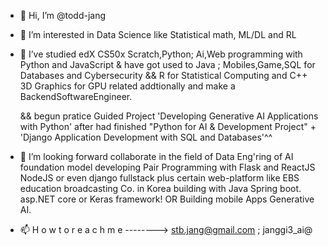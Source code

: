 - 👋 Hi, I’m @todd-jang
- 👀 I’m interested in Data Science like Statistical math, ML/DL and RL
- 🌱 I’ve studied edX CS50x Scratch,Python; Ai,Web programming with Python and JavaScript
  & have got used to Java ; Mobiles,Game,SQL for Databases and Cybersecurity
  && R for Statistical Computing and C++ 3D Graphics for GPU related addtionally and make a BackendSoftwareEngineer.

  && begun pratice Guided Project 'Developing Generative AI Applications with Python'
after had finished "Python for AI & Development Project" + 'Django Application Development with SQL and Databases'^^
- 💞️ I’m looking forward collaborate in the field of Data Eng'ring of AI foundation model developing Pair Programming with Flask and ReactJS 
NodeJS or even django fullstack 
plus certain web-platform like EBS education broadcasting Co. in Korea building with Java Spring boot. asp.NET core or Keras framework!
OR Building mobile Apps Generative AI. 

- 📫 H o w   t o   r e a c h   m e   -------->     stb.jang@gmail.com ; janggi3_ai@

<!---
todd-jang/todd-jang is a ✨ special ✨ repository because its `README.md` (this file) appears on your GitHub profile.
You can click the Preview link to take a look at your changes.
--->
